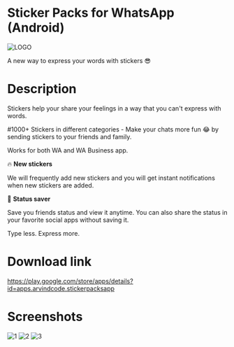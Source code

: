 # Sticker Packs for WhatsApp (Android)

![LOGO](https://lh3.googleusercontent.com/H9FCUZEOqzkW5R1k2AIxdVg92JpFd-uz_3wfqmeraKf9GftF9cjfZG5hnfX3Sz_dnQ=s200-rw)

A new way to express your words with stickers 😎

# Description

Stickers help your share your feelings in a way that you can't express with words.

#1000+ Stickers in different categories - Make your chats more fun 😂 by sending stickers to your friends and family.

Works for both WA and WA Business app.

🔥 **New stickers**

We will frequently add new stickers and you will get instant notifications when new stickers are added.

📲 **Status saver**

Save you friends status and view it anytime. You can also share the status in your favorite social apps without saving it.

Type less. Express more.

# Download link

https://play.google.com/store/apps/details?id=apps.arvindcode.stickerpacksapp

# Screenshots

![1](https://lh3.googleusercontent.com/aJCB3YL7yEmvVCW1S1K_lv4Rviq3F3ev7nnPs0LnaxcMPbcRbAMbfbwFUj7rEYsi7uk=w640-h440-rw)
![2](https://lh3.googleusercontent.com/Rb3vtdJEC1SFSbyNmnzK8ZZHzEyLX1_kMGA8xxZteTzbXUqh6jlgLGXlzLguZtXOkQs=w640-h440-rw)
![3](https://lh3.googleusercontent.com/qfql1YLJTXxu9vjKlC3E2UQTWAAr5mr-8QF9rBVETEEMOgYnC6GTwcmOX0dPUF5o1Fc=w640-h440-rw)


